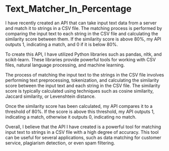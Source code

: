 # Text_Matcher_In_Percentage
I have recently created an API that can take input text data from a server and match it to strings in a CSV file. The matching process is performed by comparing the input text to each string in the CSV file and calculating the similarity score between them.
If the similarity score is above 80%, my API outputs 1, indicating a match, and 0 if it is below 80%.

To create this API, I have utilized Python libraries such as pandas, nltk, and scikit-learn. These libraries provide powerful tools for working with CSV files, natural language processing, and machine learning.

The process of matching the input text to the strings in the CSV file involves performing text preprocessing, tokenization, and calculating the similarity score between the input text and each string in the CSV file. The similarity score is typically calculated using techniques such as cosine similarity, Jaccard similarity, or Levenshtein distance.

Once the similarity score has been calculated, my API compares it to a threshold of 80%. If the score is above this threshold, my API outputs 1, indicating a match, otherwise it outputs 0, indicating no match.

Overall, I believe that the API I have created is a powerful tool for matching input text to strings in a CSV file with a high degree of accuracy. This tool can be useful for several applications, such as data matching for customer service, plagiarism detection, or even spam filtering.
